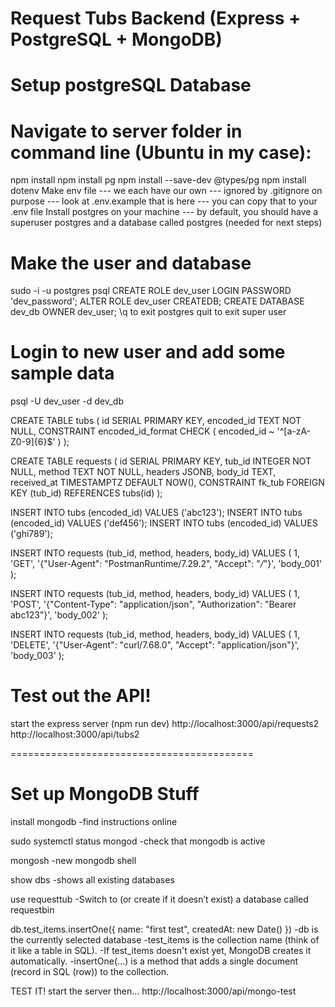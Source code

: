 # Request Tubs Backend (Express + PostgreSQL + MongoDB)

# Setup postgreSQL Database

# Navigate to server folder in command line (Ubuntu in my case):
npm install
npm install pg
npm install --save-dev @types/pg
npm install dotenv
Make env file 
--- we each have our own
--- ignored by .gitignore on purpose
--- look at .env.example that is here
--- you can copy that to your .env file
Install postgres on your machine
--- by default, you should have a superuser postgres and a 
    database called postgres (needed for next steps)

# Make the user and database
sudo -i -u postgres 
psql 
CREATE ROLE dev_user LOGIN PASSWORD 'dev_password';
ALTER ROLE dev_user CREATEDB;
CREATE DATABASE dev_db OWNER dev_user;
\q to exit postgres
quit to exit super user

# Login to new user and add some sample data
psql -U dev_user -d dev_db

CREATE TABLE tubs (
  id SERIAL PRIMARY KEY,
  encoded_id TEXT NOT NULL,
  CONSTRAINT encoded_id_format CHECK (
    encoded_id ~ '^[a-zA-Z0-9]{6}$'
  )
);

CREATE TABLE requests (
  id SERIAL PRIMARY KEY,
  tub_id INTEGER NOT NULL,
  method TEXT NOT NULL,
  headers JSONB,
  body_id TEXT,
  received_at TIMESTAMPTZ DEFAULT NOW(),
  CONSTRAINT fk_tub FOREIGN KEY (tub_id) REFERENCES tubs(id)
);


INSERT INTO tubs (encoded_id) VALUES ('abc123');
INSERT INTO tubs (encoded_id) VALUES ('def456');
INSERT INTO tubs (encoded_id) VALUES ('ghi789');


INSERT INTO requests (tub_id, method, headers, body_id)
VALUES (
  1,
  'GET',
  '{"User-Agent": "PostmanRuntime/7.29.2", "Accept": "*/*"}',
  'body_001'
);

INSERT INTO requests (tub_id, method, headers, body_id)
VALUES (
  1,
  'POST',
  '{"Content-Type": "application/json", "Authorization": "Bearer abc123"}',
  'body_002'
);

INSERT INTO requests (tub_id, method, headers, body_id)
VALUES (
  1,
  'DELETE',
  '{"User-Agent": "curl/7.68.0", "Accept": "application/json"}',
  'body_003'
);

# Test out the API!
start the express server (npm run dev)
http://localhost:3000/api/requests2
http://localhost:3000/api/tubs2

==========================================

# Set up MongoDB Stuff

install mongodb
-find instructions online

sudo systemctl status mongod
-check that mongodb is active

mongosh
-new mongodb shell

show dbs
-shows all existing databases

use requesttub
-Switch to (or create if it doesn’t exist) a database called requestbin

db.test_items.insertOne({ name: "first test", createdAt: new Date() })
-db is the currently selected database
-test_items is the collection name (think of it like a table in SQL).
-If test_items doesn't exist yet, MongoDB creates it automatically.
-insertOne(...) is a method that adds a single document (record in SQL (row)) to the collection.

TEST IT!
start the server then...
http://localhost:3000/api/mongo-test